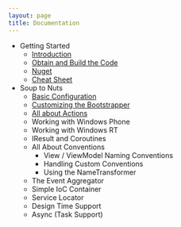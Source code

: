```yaml
---
layout: page
title: Documentation
---
```


 - Getting Started
 	- [Introduction](./introduction)
 	- [Obtain and Build the Code](./build)
 	- [Nuget](./nuget)
 	- [Cheat Sheet](./cheat-sheet)
 - Soup to Nuts
 	- [Basic Configuration](./configuration)
 	- [Customizing the Bootstrapper](./bootstrapper)
 	- [All about Actions](./actions)
 	- Working with Windows Phone
 	- Working with Windows RT
 	- IResult and Coroutines
 	- All About Conventions
	 	- View / ViewModel Naming Conventions
	 	- Handling Custom Conventions
	 	- Using the NameTransformer
	- The Event Aggregator
	- Simple IoC Container
	- Service Locator
	- Design Time Support
	- Async (Task Support) 
